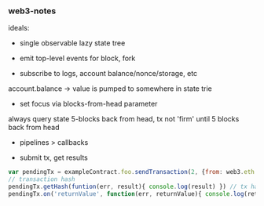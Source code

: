 ### web3-notes

ideals:
- single observable lazy state tree

- emit top-level events for block, fork

- subscribe to logs, account balance/nonce/storage, etc

account.balance -> value is pumped to somewhere in state trie

- set focus via blocks-from-head parameter

always query state 5-blocks back from head, tx not 'firm' until 5 blocks back from head

- pipelines > callbacks

- submit tx, get results
```js
var pendingTx = exampleContract.foo.sendTransaction(2, {from: web3.eth.coinbase});
// transaction hash
pendingTx.getHash(funtion(err, result){ console.log(result) }) // tx hash
pendingTx.on('returnValue', function(err, returnValue){ console.log(returnValue) }) // tx return value
```

